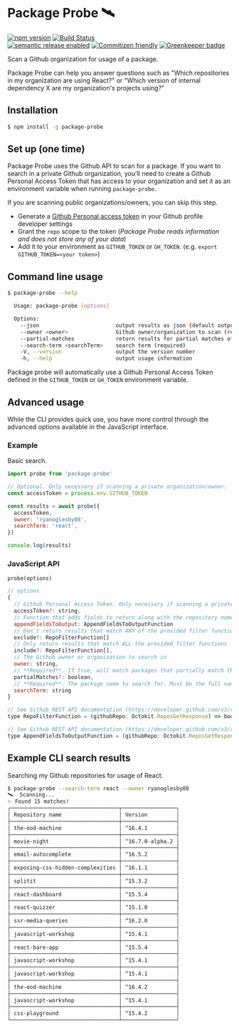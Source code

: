 # Package Probe 🛰

[![npm version](https://img.shields.io/npm/v/package-probe.svg)](https://www.npmjs.com/package/package-probe)
[![Build Status](https://api.travis-ci.org/ryanoglesby08/package-probe.svg)](https://travis-ci.org/ryanoglesby08/package-probe)<br />
[![semantic release enabled](https://img.shields.io/badge/%20%20%F0%9F%93%A6%F0%9F%9A%80-semantic--release-e10079.svg)](https://github.com/ryanoglesby08/package-probe)
[![Commitizen friendly](https://img.shields.io/badge/commitizen-friendly-brightgreen.svg)](http://commitizen.github.io/cz-cli/) [![Greenkeeper badge](https://badges.greenkeeper.io/ryanoglesby08/package-probe.svg)](https://greenkeeper.io/)

Scan a Github organization for usage of a package.

Package Probe can help you answer questions such as "Which repositories in my organization are using React?" or "Which version of internal dependency X are my organization's projects using?"

## Installation

```bash
$ npm install -g package-probe
```

## Set up (one time)

Package Probe uses the Github API to scan for a package. If you want to search in a private Github organization, you'll need to create a Github Personal Access Token that has access to your organization and set it as an environment variable when running `package-probe`.

If you are scanning public organizations/owners, you can skip this step.

- Generate a [Github Personal access token](https://github.com/settings/tokens) in your Github profile developer settings
- Grant the `repo` scope to the token (_Package Probe reads information and does not store any of your data_)
- Add it to your environment as `GITHUB_TOKEN` or `GH_TOKEN`. (e.g. `export GITHUB_TOKEN=<your token>`)

## Command line usage

```bash
$ package-probe --help

  Usage: package-probe [options]

  Options:
    --json                        output results as json (default output is a table)
    --owner <owner>               Github owner/organization to scan (required)
    --partial-matches             return results for partial matches of the search term
    --search-term <searchTerm>    search term (required)
    -V, --version                 output the version number
    -h, --help                    output usage information
```

Package probe will automatically use a Github Personal Access Token defined in the `GITHUB_TOKEN` or `GH_TOKEN` environment variable.

## Advanced usage

While the CLI provides quick use, you have more control through the advanced options available in the JavaScript interface.

### Example

Basic search.

```js
import probe from 'package-probe'

// Optional. Only necessary if scanning a private organization/owner.
const accessToken = process.env.GITHUB_TOKEN

const results = await probe({
  accessToken,
  owner: 'ryanoglesby08',
  searchTerm: 'react',
})

console.log(results)
```

### JavaScript API

`probe(options)`

```js
// options
{
  // Github Personal Access Token. Only necessary if scanning a private organization/owner.
  accessToken?: string,
  // Function that adds fields to return along with the repository name and matched version
  appendFieldsToOutput: AppendFieldsToOutputFunction
  // Don't return results that match ANY of the provided filter functions
  exclude?: RepoFilterFunction[]
  // Only return results that match ALL the provided filter functions
  include?: RepoFilterFunction[],
  // The Github owner or organization to search in
  owner: string,
  // **Required**. If true, will match packages that partially match the provided search term. Otherwise, only exact matches will be returned. This option can be used to search for multiple packages that follow a naming schema.
  partialMatches?: boolean,
  // **Required**. The package name to search for. Must be the full name of the package, including the owner, unless you use the `partialMatches` option.
  searchTerm: string
}

// See Github REST API documentation (https://developer.github.com/v3/repos/#get) for available fields
type RepoFilterFunction = (githubRepo: Octokit.ReposGetResponse) => boolean

// See Github REST API documentation (https://developer.github.com/v3/repos/#get) for available fields
type AppendFieldsToOutputFunction = (githubRepo: Octokit.ReposGetResponse) => { [fieldName: string]: any }
```

## Example CLI search results

Searching my Github repositories for usage of React.

```bash
$ package-probe --search-term react --owner ryanoglesby08
🛰️  Scanning...
✨ Found 15 matches!
┌──────────────────────────────────┬─────────────────┐
│ Repository name                  │ Version         │
├──────────────────────────────────┼─────────────────┤
│ the-eod-machine                  │ ^16.4.1         │
├──────────────────────────────────┼─────────────────┤
│ movie-night                      │ ^16.7.0-alpha.2 │
├──────────────────────────────────┼─────────────────┤
│ email-autocomplete               │ ^16.5.2         │
├──────────────────────────────────┼─────────────────┤
│ exposing-css-hidden-complexities │ ^16.1.1         │
├──────────────────────────────────┼─────────────────┤
│ splitit                          │ ^15.3.2         │
├──────────────────────────────────┼─────────────────┤
│ react-dashboard                  │ ^15.5.4         │
├──────────────────────────────────┼─────────────────┤
│ react-quizzer                    │ ^15.1.0         │
├──────────────────────────────────┼─────────────────┤
│ ssr-media-queries                │ ^16.2.0         │
├──────────────────────────────────┼─────────────────┤
│ javascript-workshop              │ ^15.4.1         │
├──────────────────────────────────┼─────────────────┤
│ react-bare-app                   │ ^15.5.4         │
├──────────────────────────────────┼─────────────────┤
│ javascript-workshop              │ ^15.4.1         │
├──────────────────────────────────┼─────────────────┤
│ javascript-workshop              │ ^15.4.1         │
├──────────────────────────────────┼─────────────────┤
│ the-eod-machine                  │ ^16.4.2         │
├──────────────────────────────────┼─────────────────┤
│ javascript-workshop              │ ^15.4.1         │
├──────────────────────────────────┼─────────────────┤
│ css-playground                   │ ^15.4.2         │
└──────────────────────────────────┴─────────────────┘
```
